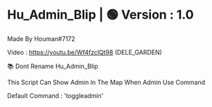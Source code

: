 
# Hu_Admin_Blip | 🟢 Version : 1.0

Made By Houman#7172

Video : https://youtu.be/Wf4fzclQt98 (DELE_GARDEN)

📚 Dont Rename Hu_Admin_Blip

This Script Can Show Admin In The Map When Admin Use Command

Default Command : 'toggleadmin'
